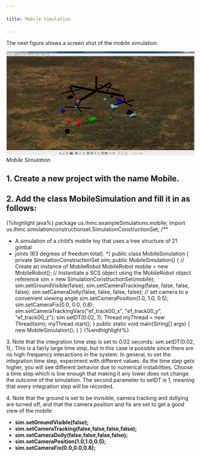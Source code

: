 ```yaml
---

title: Mobile Simulation

---
```


The next figure shows a screen shot of the mobile simulation.

![mobile](/resources/images/documentation/scsTutorial/scs-tutorial-7-mobile.png)
*Mobile Simulation*

## 1. Create a new project with the name Mobile.

## 2. Add the class MobileSimulation and fill it in as follows:
{%highlight java%}
package us.ihmc.exampleSimulations.mobile;
import us.ihmc.simulationconstructionset.SimulationConstructionSet;
/**
 * A simulation of a child’s mobile toy that uses a tree structure of 21 gimbal
 * joints (63 degrees of freedom total).
 */
public class MobileSimulation
{
   private SimulationConstructionSet sim;
   public MobileSimulation()
   {
      // Create an instance of MobileRobot
      MobileRobot mobile = new MobileRobot();
      // Instantiate a SCS object using the MobileRobot object reference
      sim = new SimulationConstructionSet(mobile);
      sim.setGroundVisible(false);
      sim.setCameraTracking(false, false, false, false);
      sim.setCameraDolly(false, false, false, false);
      // set camera to a convenient viewing angle
      sim.setCameraPosition(1.0, 1.0, 0.5);
      sim.setCameraFix(0.0, 0.0, 0.8);
      sim.setCameraTrackingVars("ef_track00_x", "ef_track00_y", "ef_track00_z");
      sim.setDT(0.02, 1);
      Thread myThread = new Thread(sim);
      myThread.start();
   }
   public static void main(String[] args)
   {
      new MobileSimulation();
   }
}
{%endhighlight%}

3\. Note that the integration time step is set to 0.02 seconds: sim.setDT(0.02, 1);. This is a fairly large time step, but in this case is possible since there are no high-frequency interactions in the system. In general, to set the integration time step, experiment with different values. As the time step gets higher, you will see different behavior due to numerical instabilities. Choose a time step which is low enough that making it any lower does not change the outcome of the simulation. The second parameter to setDT is 1, meaning that every integration step will be recorded.

4\. Note that the ground is set to be invisible, camera tracking and dollying are turned off, and that the camera position and fix are set to get a good view of the mobile:

* **sim.setGroundVisible(false);**
* **sim.setCameraTracking(false,false,false,false);**
* **sim.setCameraDolly(false,false,false,false);**
* **sim.setCameraPosition(1.0,1.0,0.5);**
* **sim.setCameraFix(0.0,0.0,0.8);**


